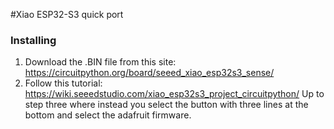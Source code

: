 #Xiao ESP32-S3 quick port

### Installing
1. Download the .BIN file from this site: https://circuitpython.org/board/seeed_xiao_esp32s3_sense/
2. Follow this tutorial: https://wiki.seeedstudio.com/xiao_esp32s3_project_circuitpython/
   Up to step three where instead you select the button with three lines at the bottom and select the adafruit firmware.
   
